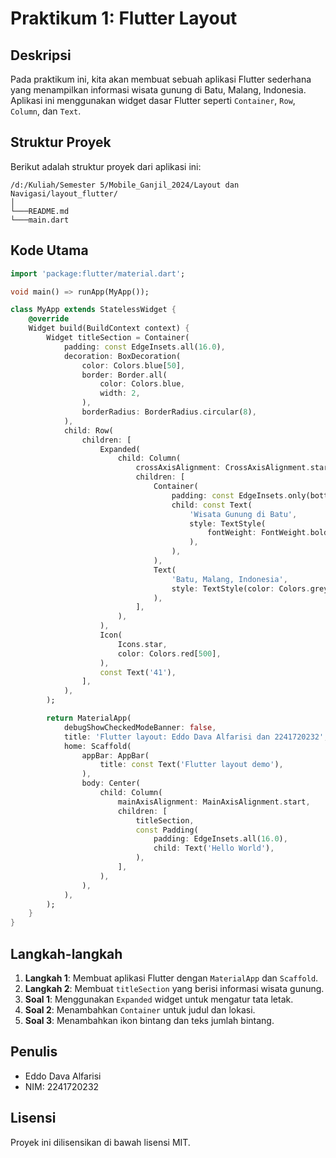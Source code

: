 # Praktikum 1: Flutter Layout

## Deskripsi
Pada praktikum ini, kita akan membuat sebuah aplikasi Flutter sederhana yang menampilkan informasi wisata gunung di Batu, Malang, Indonesia. Aplikasi ini menggunakan widget dasar Flutter seperti `Container`, `Row`, `Column`, dan `Text`.

## Struktur Proyek
Berikut adalah struktur proyek dari aplikasi ini:
```
/d:/Kuliah/Semester 5/Mobile_Ganjil_2024/Layout dan Navigasi/layout_flutter/
│
└───README.md
└───main.dart
```

## Kode Utama
```dart
import 'package:flutter/material.dart';

void main() => runApp(MyApp());

class MyApp extends StatelessWidget {
    @override
    Widget build(BuildContext context) {
        Widget titleSection = Container(
            padding: const EdgeInsets.all(16.0),
            decoration: BoxDecoration(
                color: Colors.blue[50],
                border: Border.all(
                    color: Colors.blue,
                    width: 2,
                ),
                borderRadius: BorderRadius.circular(8),
            ),
            child: Row(
                children: [
                    Expanded(
                        child: Column(
                            crossAxisAlignment: CrossAxisAlignment.start,
                            children: [
                                Container(
                                    padding: const EdgeInsets.only(bottom: 8.0),
                                    child: const Text(
                                        'Wisata Gunung di Batu',
                                        style: TextStyle(
                                            fontWeight: FontWeight.bold,
                                        ),
                                    ),
                                ),
                                Text(
                                    'Batu, Malang, Indonesia',
                                    style: TextStyle(color: Colors.grey[500]),
                                ),
                            ],
                        ),
                    ),
                    Icon(
                        Icons.star,
                        color: Colors.red[500],
                    ),
                    const Text('41'),
                ],
            ),
        );

        return MaterialApp(
            debugShowCheckedModeBanner: false,
            title: 'Flutter layout: Eddo Dava Alfarisi dan 2241720232',
            home: Scaffold(
                appBar: AppBar(
                    title: const Text('Flutter layout demo'),
                ),
                body: Center(
                    child: Column(
                        mainAxisAlignment: MainAxisAlignment.start,
                        children: [
                            titleSection,
                            const Padding(
                                padding: EdgeInsets.all(16.0),
                                child: Text('Hello World'),
                            ),
                        ],
                    ),
                ),
            ),
        );
    }
}
```

## Langkah-langkah
1. **Langkah 1**: Membuat aplikasi Flutter dengan `MaterialApp` dan `Scaffold`.
2. **Langkah 2**: Membuat `titleSection` yang berisi informasi wisata gunung.
3. **Soal 1**: Menggunakan `Expanded` widget untuk mengatur tata letak.
4. **Soal 2**: Menambahkan `Container` untuk judul dan lokasi.
5. **Soal 3**: Menambahkan ikon bintang dan teks jumlah bintang.

## Penulis
- Eddo Dava Alfarisi
- NIM: 2241720232

## Lisensi
Proyek ini dilisensikan di bawah lisensi MIT.